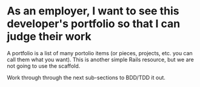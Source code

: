 # As an employer, I want to see this developer's portfolio so that I can judge their work

A portfolio is a list of many portolio items (or pieces, projects, etc. you can call them what you want). This is another simple Rails resource, but we are not going to use the scaffold.

Work through through the next sub-sections to BDD/TDD it out.

